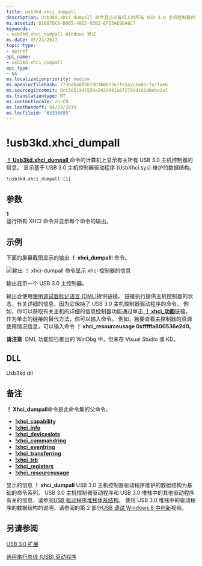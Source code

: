 ```yaml
---
title: usb3kd.xhci_dumpall
description: Usb3kd.xhci_dumpall 命令显示计算机上的所有 USB 3.0 主机控制器的信息。 显示基于由 UsbXhci.sys 维护的数据结构。
ms.assetid: D1087DC6-B065-48E3-93B2-EF53AE9DA8C7
keywords:
- usb3kd.xhci_dumpall Windows 调试
ms.date: 05/23/2017
topic_type:
- apiref
api_name:
- usb3kd.xhci_dumpall
api_type:
- NA
ms.localizationpriority: medium
ms.openlocfilehash: 7736dba8fbb19b3b0e73e7fe5a2cea85cfa7fae6
ms.sourcegitcommit: 0cc5051945559a242d941a6f2799d161d8eba2a7
ms.translationtype: MT
ms.contentlocale: zh-CN
ms.lasthandoff: 04/23/2019
ms.locfileid: "63330855"
---
```

# <a name="usb3kdxhcidumpall"></a>!usb3kd.xhci\_dumpall


[ **！ Usb3kd.xhci\_dumpall** ](-usb3kd-device-info.md)命令的计算机上显示有关所有 USB 3.0 主机控制器的信息。 显示基于 USB 3.0 主机控制器驱动程序 (UsbXhci.sys) 维护的数据结构。

```dbgcmd
!usb3kd.xhci_dumpall [1]
```

## <a name="span-idddkdevobjdbgspanspan-idddkdevobjdbgspanparameters"></a><span id="ddk__devobj_dbg"></span><span id="DDK__DEVOBJ_DBG"></span>参数


<span id="_____________1"></span> **1**  
运行所有 XHCI 命令并显示每个命令的输出。

## <a name="span-idexamplesspanspan-idexamplesspanspan-idexamplesspanexamples"></a><span id="Examples"></span><span id="examples"></span><span id="EXAMPLES"></span>示例


下面的屏幕截图显示的输出 **！ xhci\_dumpall**l 命令。

![输出 ！ xhci\-dumpall 命令显示 xhci 控制器的信息](images/xhcidumpall01.png)

输出显示一个 USB 3.0 主控制器。

输出会使用[使用调试器标记语言 (DML)](debugger-markup-language-commands.md)提供链接。 链接执行提供主机控制器的状态，有关详细的信息，因为它保持了 USB 3.0 主机控制器驱动程序的命令。 例如，你可以获取有关主机的详细的信息控制器功能通过单击[ **！ xhci\_功能**](-usb3kd-xhci-capability.md)链接。 作为单击的链接的替代方法，你可以输入命令。 例如，若要查看主控制器的资源使用情况信息，可以输入命令 **！ xhci\_resourceusage 0xfffffa800536e2d0**。

**请注意**  DML 功能现已推出的 WinDbg 中，但未在 Visual Studio 或 KD。

 

## <a name="span-iddllspanspan-iddllspandll"></a><span id="DLL"></span><span id="dll"></span>DLL


Usb3kd.dll

<a name="remarks"></a>备注
-------

**！ Xhci\_dumpall**命令是此命令集的父命令。

-   [**!xhci\_capability**](-usb3kd-xhci-capability.md)
-   [**!xhci\_info**](-usb3kd-xhci-info.md)
-   [**!xhci\_deviceslots**](-usb3kd-xhci-deviceslots.md)
-   [**!xhci\_commandring**](-usb3kd-xhci-commandring.md)
-   [**!xhci\_eventring**](-usb3kd-xhci-eventring.md)
-   [**!xhci\_transferring**](-usb3kd-xhci-transferring.md)
-   [**!xhci\_trb**](-usb3kd-xhci-trb.md)
-   [**!xhci\_registers**](-usb3kd-xhci-registers.md)
-   [**!xhci\_resourceusage**](-usb3kd-xhci-resourceusage.md)

显示的信息 **！ xhci\_dumpall** USB 3.0 主机控制器驱动程序维护的数据结构为基础的命令系列。 USB 3.0 主机控制器驱动程序和 USB 3.0 堆栈中的其他驱动程序有关的信息，请参阅[USB 驱动程序堆栈体系结构](https://go.microsoft.com/fwlink/p?LinkID=251983)。 使用 USB 3.0 堆栈中的驱动程序的数据结构的说明，请参阅的第 2 部分[USB 调试 Windows 8 中创新](https://go.microsoft.com/fwlink/p/?LinkID=249153)视频。

## <a name="span-idseealsospansee-also"></a><span id="see_also"></span>另请参阅


[USB 3.0 扩展](usb-3-extensions.md)

[通用串行总线 (USB) 驱动程序](https://go.microsoft.com/fwlink/p?LinkID=227351)

 

 






